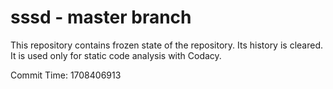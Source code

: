 # sssd - master branch

This repository contains frozen state of the repository.
Its history is cleared. It is used only for static code
analysis with Codacy.

Commit Time: 1708406913